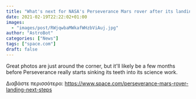 ```yaml
---
title: "What's next for NASA's Perseverance Mars rover after its landing success?"
date: 2021-02-19T22:22:02+01:00
images:
  - "images/post/RWjqwbaMWkafWHzbViAuj.jpg"
author: "AstroBot"
categories: ["News"]
tags: ["space.com"]
draft: false
---
```


Great photos are just around the corner, but it'll likely be a few months before Perseverance really starts sinking its teeth into its science work. 

Διαβάστε περισσότερα: https://www.space.com/perseverance-mars-rover-landing-next-steps
